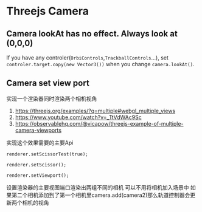 # Threejs Camera

## Camera lookAt has no effect. Always look at (0,0,0)

If you have any controler(`OrbiControls`,`TrackballControls`...), set `controler.target.copy(new Vector3())` when you change `camera.lookAt()`.

## Camera set view port

实现一个渲染器同时渲染两个相机视角

1. <https://threejs.org/examples/?q=multiple#webgl_multiple_views>
2. <https://www.youtube.com/watch?v=_TtVdWAc9Sc>
3. <https://observablehq.com/@vicapow/threejs-example-of-multiple-camera-viewports>

实现这个效果需要的主要Api

`renderer.setScissorTest(true);`

`renderer.setScissor();`

`renderer.setViewport();`

设置渲染器的主要视图端口渲染出两组不同的相机
可以不用将相机加入场景中
如果第二个相机添加到了第一个相机里camera.add(camera2)那么轨道控制器会更新两个相机的视角
